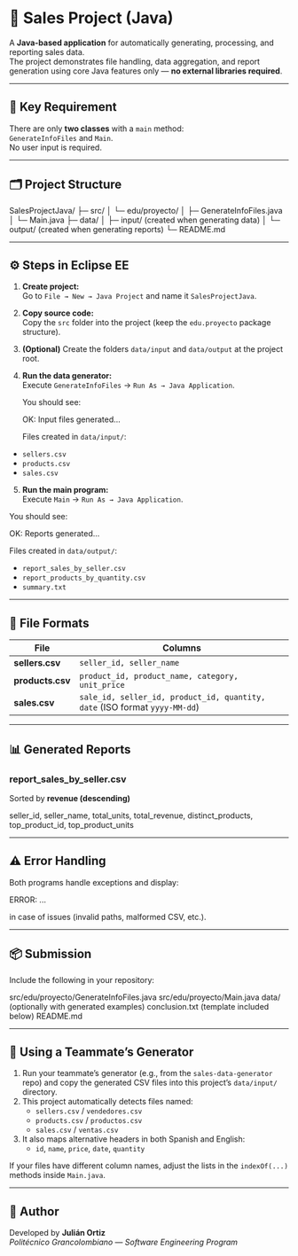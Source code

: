 # 💼 Sales Project (Java)

A **Java-based application** for automatically generating, processing, and reporting sales data.  
The project demonstrates file handling, data aggregation, and report generation using core Java features only — **no external libraries required**.

---

## 🧩 Key Requirement

There are only **two classes** with a `main` method:  
`GenerateInfoFiles` and `Main`.  
No user input is required.

---

## 🗂️ Project Structure

SalesProjectJava/
├─ src/
│ └─ edu/proyecto/
│ ├─ GenerateInfoFiles.java
│ └─ Main.java
├─ data/
│ ├─ input/ (created when generating data)
│ └─ output/ (created when generating reports)
└─ README.md


---

## ⚙️ Steps in Eclipse EE

1. **Create project:**  
   Go to `File → New → Java Project` and name it `SalesProjectJava`.

2. **Copy source code:**  
   Copy the `src` folder into the project (keep the `edu.proyecto` package structure).

3. **(Optional)** Create the folders `data/input` and `data/output` at the project root.

4. **Run the data generator:**  
   Execute `GenerateInfoFiles` → `Run As → Java Application`.

   You should see:

   OK: Input files generated...

   Files created in `data/input/`:
- `sellers.csv`
- `products.csv`
- `sales.csv`

5. **Run the main program:**  
Execute `Main` → `Run As → Java Application`.

You should see:

OK: Reports generated...

Files created in `data/output/`:
- `report_sales_by_seller.csv`
- `report_products_by_quantity.csv`
- `summary.txt`

---

## 📄 File Formats

| File | Columns |
|------|----------|
| **sellers.csv** | `seller_id, seller_name` |
| **products.csv** | `product_id, product_name, category, unit_price` |
| **sales.csv** | `sale_id, seller_id, product_id, quantity, date` (ISO format `yyyy-MM-dd`) |

---

## 📊 Generated Reports

### **report_sales_by_seller.csv**  
Sorted by **revenue (descending)**  

seller_id, seller_name, total_units, total_revenue, distinct_products, top_product_id, top_product_units


---

## ⚠️ Error Handling

Both programs handle exceptions and display:

ERROR: ...

in case of issues (invalid paths, malformed CSV, etc.).

---

## 📦 Submission

Include the following in your repository:

src/edu/proyecto/GenerateInfoFiles.java
src/edu/proyecto/Main.java
data/ (optionally with generated examples)
conclusion.txt (template included below)
README.md


---

## 🤝 Using a Teammate’s Generator

1. Run your teammate’s generator (e.g., from the `sales-data-generator` repo) and copy the generated CSV files into this project’s `data/input/` directory.  
2. This project automatically detects files named:
   - `sellers.csv` / `vendedores.csv`
   - `products.csv` / `productos.csv`
   - `sales.csv` / `ventas.csv`
3. It also maps alternative headers in both Spanish and English:
   - `id`, `name`, `price`, `date`, `quantity`

If your files have different column names, adjust the lists in the `indexOf(...)` methods inside `Main.java`.

---

## 👤 Author

Developed by **Julián Ortiz**  
*Politécnico Grancolombiano — Software Engineering Program*

